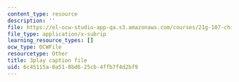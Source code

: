 ```yaml
---
content_type: resource
description: ''
file: https://ol-ocw-studio-app-qa.s3.amazonaws.com/courses/21g-107-chinese-i-streamlined-fall-2014/6c45115a0a518bd625cb4ffb7f4d2bf9_9RZa3zBruVA.srt
file_type: application/x-subrip
learning_resource_types: []
ocw_type: OCWFile
resourcetype: Other
title: 3play caption file
uid: 6c45115a-0a51-8bd6-25cb-4ffb7f4d2bf9
---
```

